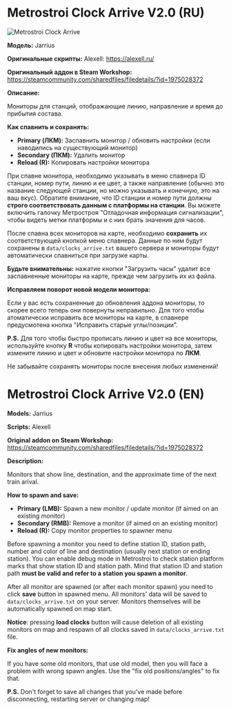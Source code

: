# Metrostroi Clock Arrive V2.0 (RU)

![Metrostroi Clock Arrive](http://mss.community/images/addons/metrostroi_clock_arrive_v20.jpg)

**Модель:** Jarrius

**Оригинальные скрипты:** Alexell: https://alexell.ru/

**Оригинальный аддон в Steam Workshop:** https://steamcommunity.com/sharedfiles/filedetails/?id=1975028372

**Описание:**

Мониторы для станций, отображающие линию, направление и время до прибытия состава.

**Как спавнить и сохранять:**

* **Primary (ЛКМ):** Заспавнить монитор / обновить настройки (если наводились на существующий монитор)
* **Secondary (ПКМ):** Удалить монитор
* **Reload (R):** Копировать настройки монитора

При спавне монитора, необходимо указывать в меню спавнера ID станции, номер пути, линию и ее цвет, а также направление (обычно это название следующей станции, но можно указывать и конечную, это на ваш вкус). Обратите внимание, что ID станции и номер пути должны **строго соответствовать данным с платформы на станции**. Вы можете включить галочку Метростроя "Отладочная информация сигнализации", чтобы видеть метки платформы и с них брать значения для часов.

После спавна всех мониторов на карте, необходимо **сохранить** их соответствующей кнопкой меню спавнера. Данные по ним будут сохранены в `data/clocks_arrive.txt` вашего сервера и мониторы будут автоматически спавниться при загрузке карты.

**Будьте внимательны:** нажатие кнопки "Загрузить часы" удалит все заспавненные мониторы на карте, прежде чем загрузить их из файла.

**Исправляем поворот новой модели монитора:**

Если у вас есть сохраненные до обновления аддона мониторы, то скорее всего теперь они повернуты неправильно. Для того чтобы атоматически исправить все мониторы на карте, в спавнере предусмотена кнопка "Исправить старые углы/позиции".

**P.S.** Для того чтобы быстро прописать линию и цвет на все мониторы, используйте кнопку **R** чтобы копировать настройки монитора, затем измените линию и цвет и обновите настройки монитора по **ЛКМ**.

Не забывайте сохранять мониторы после внесения любых изменений!


# Metrostroi Clock Arrive V2.0 (EN)

**Models:** Jarrius

**Scripts:** Alexell

**Original addon on Steam Workshop:** https://steamcommunity.com/sharedfiles/filedetails/?id=1975028372

**Description:**

Monitors that show line, destination, and the approximate time of the next train arival.

**How to spawn and save:**

* **Primary (LMB):** Spawn a new monitor / update monitor (if aimed on an existing monitor)
* **Secondary (RMB):** Remove a monitor (if aimed on an existing monitor)
* **Reload (R):** Copy monitor properties to spawner menu

Before spawning a monitor you need to define station ID, station path, number and color of line and destination (usually next station or ending station). You can enable debug mode in Metrostroi to check station platform marks that show station ID and station path. Mind that station ID and station path **must be valid and refer to a station you spawn a monitor**.

After all monitor are spawned (or after each monitor spawn) you need to click **save** button in spawned menu. All monitors' data will be saved to `data/clocks_arrive.txt` on your server. Monitors themselves will be automatically spawned on map start.

**Notice**: pressing **load clocks** button will cause deletion of all existing monitors on map and respawn of all clocks saved in `data/clocks_arrive.txt` file.

**Fix angles of new monitors:**

If you have some old monitors, that use old model, then you will face a problem with wrong spawn angles. Use the "fix old positions/angles" to fix that.

**P.S.** Don't forget to save all changes that you've made before disconnecting, restarting server or changing map!

